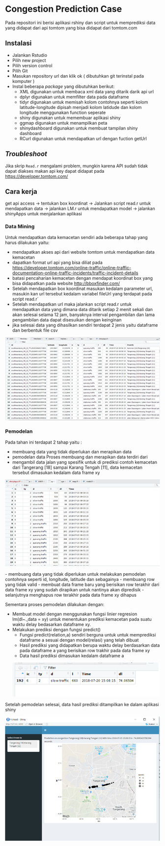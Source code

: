 # Congestion Prediction Case
Pada repositori ini berisi aplikasi rshiny dan script untuk memprediksi data yang didapat dari api tomtom yang bisa didapat dari tomtom.com


## Instalasi
- Jalankan Rstudio
- Pilih new project
- Pilih version control
- Pilih Git
- Masukan repository url dan klik ok ( dibutuhkan git terinstal pada komputer )
- Instal beberapa _package_ yang dibutuhkan berikut:
  - XML digunakan untuk membaca xml data yang ditarik darik api url
  - dplyr digunakan untuk memfilter data pada dataframe
  - tidyr digunakan untuk memisah kolom contohnya seperti kolom latitude-longitude dipisah menjadi kolom latidude dan kolom longitude   menggunakan function seperate 
  - shiny digunakan untuk memembuar aplikasi shiny
  - ggmap digunakan untuk menampilkan peta
  - shinydashboard digunakan untuk membuat tampilan shiny dashboard
  - RCurl digunakan untuk mendapatkan url dengan fuction getUrl

## _Troubleshoot_
Jika skrip `Read.r` mengalami problem, mungkin karena API sudah tidak dapat diakses makan api key dapat didapat pada https://developer.tomtom.com/

## Cara kerja
get api access -> tentukan box koordinat -> Jalankan script read.r untuk mendapatkan data -> jalankan LM.r untuk mendapatkan model -> jalankan shinyApps untuk menjalankan aplikasi
### Data Mining
Untuk mendapatkan data kemacetan sendiri ada beberapa tahap yang harus dilakukan yaitu:
- mendapatkan akses api dari website tomtom untuk mendapatkan data kemacetan 
- dapatkan format url api yang bisa diliat pada https://developer.tomtom.com/online-traffic/online-traffic-documentation-online-traffic-incidents/traffic-incident-details
- batasi pencaharian kemacetan dengan mendapat koordinat box yang bisa didapatkan pada website http://bboxfinder.com/
- Setelah mendapatkan box koordinat masukan kedalam parameter url, masukin kan url tersebut kedalam variabel fileUrl yang terdapat pada script read.r`
- Setelah mendapatkan url maka jalankan script read.r untuk mendapatkan data yang dimana data ditarik setiap 2 menit sekali dan akan selesai selama 12 jam, banyaknya interval pengambilan dan lama pengambilan data dapat disesuikan dengan keinginan
- jika selesai data yang dihasilkan sendiri terdapat 2 jenis yaitu dataframe dan berbentuk file csv
 <p align="center"><img src="https://github.com/gerrysuc1603/Congestion-Prediction-With-R/blob/master/image/all.png"/></p>
 

### Pemodelan
Pada tahan ini terdapat 2 tahap yaitu :
- membuang data yang tidak diperlukan dan merapikan data
- pemodelan data
Proses membuang dan merapikan data terdiri dari
- mengambil data jalan yang spesifik untuk di prediksi contoh kemacetan dari Tangerang [18] sampai Karang Tengah [11], data kemacetan
tersebut dimasukan kedalam data frame xy
 <p align="center"><img src="https://github.com/gerrysuc1603/Congestion-Prediction-With-R/blob/master/image/Untitled.png"/></p>
- membuang data yang tidak diperlukan untuk melakukan pemodelan contohnya seperti id, longitude, latitude dan sebagainya
- membuang row yang tidak valid
- membuat data frame baru yang berisikan row terakhir dari data frame xy yang sudah dirapikan untuk nantinya akan dipredisik
- selanjutnya menghapus row terakhir pada data frame xy dihapus

Sementara proses pemodelan dilakukan dengan:
- Membuat model dengan menggunakan fungsi linier regresion lm(dl~.,data = xy) untuk menentukan prediksi kemacetan pada suatu waktu delay bedasarkan dataframe xy.  
- Melakukan prediksi dengan fungsi predict()
  - Fungsi predict(relation,a) sendiri berguna untuk untuk memprediksi dataframe a sesuai dengan model(relasi) yang telah dibuat
  - Hasil prediksi yang didapatkan berupa waktu delay berdasarkan data pada dataframe a yang berisikan row trakhir pada data frame xy
  - Data hasil prediksi dimasukan kedalam dataframe a
  <p align="center"><img src="https://github.com/gerrysuc1603/Congestion-Prediction-With-R/blob/master/image/dataframe-a(hasil%20prediksi%20delay.png"/></p>
Setelah pemodelan selesai, data hasil prediksi ditampilkan ke dalam aplikasi shiny
<p align="center"><img src="https://github.com/gerrysuc1603/Congestion-Prediction-With-R/blob/master/image/shinyapps.png"/></p>

